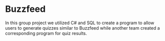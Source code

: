 # Buzzfeed
In this group project we utilized C# and SQL to create a program to allow users to generate quizzes similar to Buzzfeed while another team created a corresponding program for quiz results.
